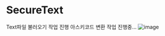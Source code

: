 # SecureText
Text파일 불러오기 작업 진행
아스키코드 변환 작업 진행중...
![image](https://github.com/stopsilverAndChildren/coin-platform-front/assets/84373336/217d98b5-42b7-4d74-86a3-b4a8342bed69)
